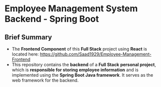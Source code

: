 # Employee Management System Backend - Spring Boot
## Brief Summary
- The **Frontend Component** of this **Full Stack** project using **React** is located here: https://github.com/Saad1929/Employee-Management-Frontend
- This repository contains the **backend** of a **Full Stack** **personal project**, which is **responsible for storing employee information** and is implemented using the **Spring Boot Java framework**. It serves as the web framework for the backend.
